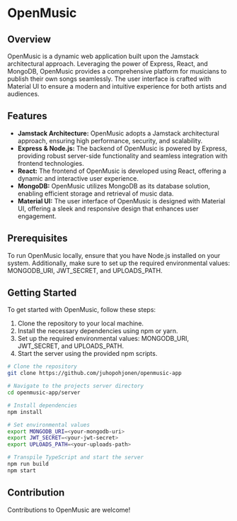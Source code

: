 # OpenMusic

## Overview
OpenMusic is a dynamic web application built upon the Jamstack architectural approach. Leveraging the power of Express, React, and MongoDB, OpenMusic provides a comprehensive platform for musicians to publish their own songs seamlessly. The user interface is crafted with Material UI to ensure a modern and intuitive experience for both artists and audiences.

## Features
- **Jamstack Architecture:** OpenMusic adopts a Jamstack architectural approach, ensuring high performance, security, and scalability.
- **Express & Node.js:** The backend of OpenMusic is powered by Express, providing robust server-side functionality and seamless integration with frontend technologies.
- **React:** The frontend of OpenMusic is developed using React, offering a dynamic and interactive user experience.
- **MongoDB:** OpenMusic utilizes MongoDB as its database solution, enabling efficient storage and retrieval of music data.
- **Material UI:** The user interface of OpenMusic is designed with Material UI, offering a sleek and responsive design that enhances user engagement.

## Prerequisites
To run OpenMusic locally, ensure that you have Node.js installed on your system. Additionally, make sure to set up the required environmental values: MONGODB_URI, JWT_SECRET, and UPLOADS_PATH.

## Getting Started
To get started with OpenMusic, follow these steps:
1. Clone the repository to your local machine.
2. Install the necessary dependencies using npm or yarn.
3. Set up the required environmental values: MONGODB_URI, JWT_SECRET, and UPLOADS_PATH.
4. Start the server using the provided npm scripts.

```bash
# Clone the repository
git clone https://github.com/juhopohjonen/openmusic-app

# Navigate to the projects server directory
cd openmusic-app/server

# Install dependencies
npm install

# Set environmental values
export MONGODB_URI=<your-mongodb-uri>
export JWT_SECRET=<your-jwt-secret>
export UPLOADS_PATH=<your-uploads-path>

# Transpile TypeScript and start the server
npm run build
npm start
```

## Contribution
Contributions to OpenMusic are welcome!